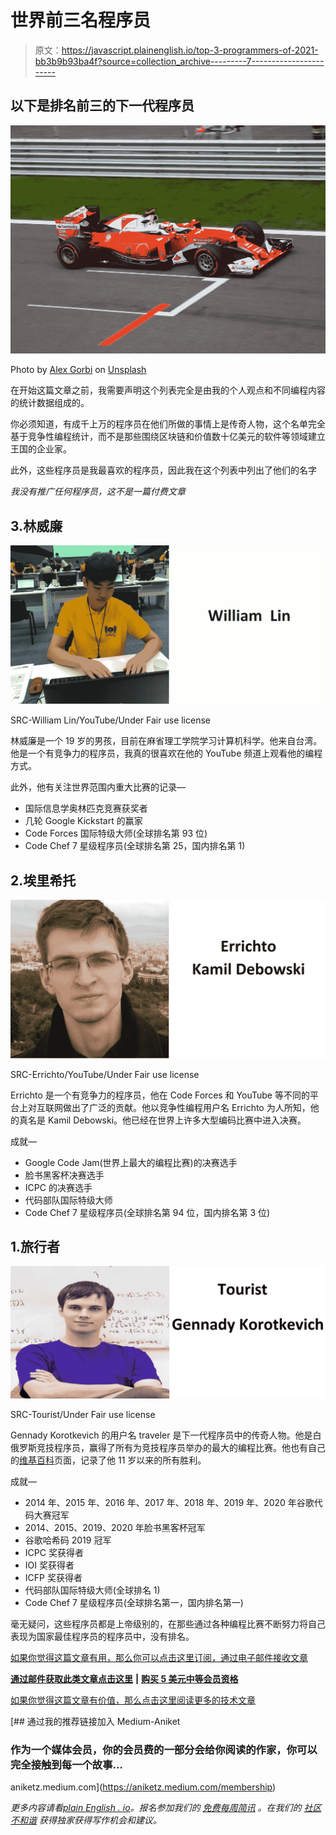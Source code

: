 # 世界前三名程序员

> 原文：<https://javascript.plainenglish.io/top-3-programmers-of-2021-bb3b9b93ba4f?source=collection_archive---------7----------------------->

## 以下是排名前三的下一代程序员

![](img/920af2cf64b505beea18cdb1c126c774.png)

Photo by [Alex Gorbi](https://unsplash.com/@rumcola?utm_source=medium&utm_medium=referral) on [Unsplash](https://unsplash.com?utm_source=medium&utm_medium=referral)

在开始这篇文章之前，我需要声明这个列表完全是由我的个人观点和不同编程内容的统计数据组成的。

你必须知道，有成千上万的程序员在他们所做的事情上是传奇人物，这个名单完全基于竞争性编程统计，而不是那些围绕区块链和价值数十亿美元的软件等领域建立王国的企业家。

此外，这些程序员是我最喜欢的程序员，因此我在这个列表中列出了他们的名字

*我没有推广任何程序员，这不是一篇付费文章*

## 3.林威廉

![](img/c2b709979295808fadd1c8e9dc499e2e.png)

SRC-William Lin/YouTube/Under Fair use license

林威廉是一个 19 岁的男孩，目前在麻省理工学院学习计算机科学。他来自台湾。他是一个有竞争力的程序员，我真的很喜欢在他的 YouTube 频道上观看他的编程方式。

此外，他有关注世界范围内重大比赛的记录—

*   国际信息学奥林匹克竞赛获奖者
*   几轮 Google Kickstart 的赢家
*   Code Forces 国际特级大师(全球排名第 93 位)
*   Code Chef 7 星级程序员(全球排名第 25，国内排名第 1)

## 2.埃里希托

![](img/b953dea9bb853f1f2f62709022f65a49.png)

SRC-Errichto/YouTube/Under Fair use license

Errichto 是一个有竞争力的程序员，他在 Code Forces 和 YouTube 等不同的平台上对互联网做出了广泛的贡献。他以竞争性编程用户名 Errichto 为人所知，他的真名是 Kamil Debowski。他已经在世界上许多大型编码比赛中进入决赛。

成就—

*   Google Code Jam(世界上最大的编程比赛)的决赛选手
*   脸书黑客杯决赛选手
*   ICPC 的决赛选手
*   代码部队国际特级大师
*   Code Chef 7 星级程序员(全球排名第 94 位，国内排名第 3 位)

## 1.旅行者

![](img/06f2725d532bee365700f23e6f8d15eb.png)

SRC-Tourist/Under Fair use license

Gennady Korotkevich 的用户名 traveler 是下一代程序员中的传奇人物。他是白俄罗斯竞技程序员，赢得了所有为竞技程序员举办的最大的编程比赛。他也有自己的[维基百科](https://en.wikipedia.org/wiki/Gennady_Korotkevich)页面，记录了他 11 岁以来的所有胜利。

成就—

*   2014 年、2015 年、2016 年、2017 年、2018 年、2019 年、2020 年谷歌代码大赛冠军
*   2014、2015、2019、2020 年脸书黑客杯冠军
*   谷歌哈希码 2019 冠军
*   ICPC 奖获得者
*   IOI 奖获得者
*   ICFP 奖获得者
*   代码部队国际特级大师(全球排名 1)
*   Code Chef 7 星级程序员(全球排名第一，国内排名第一)

毫无疑问，这些程序员都是上帝级别的，在那些通过各种编程比赛不断努力将自己表现为国家最佳程序员的程序员中，没有排名。

[如果你觉得这篇文章有用，那么你可以点击这里订阅，通过电子邮件接收文章](https://aniketz.medium.com/subscribe)

[**通过邮件获取此类文章点击这里**](https://aniketz.medium.com/subscribe) **|** [**购买 5 美元中等会员资格**](https://aniketz.medium.com/membership)

[如果你觉得这篇文章有价值，那么点击这里阅读更多的技术文章](https://aniketz.medium.com/)

[](https://aniketz.medium.com/membership) [## 通过我的推荐链接加入 Medium-Aniket

### 作为一个媒体会员，你的会员费的一部分会给你阅读的作家，你可以完全接触到每一个故事…

aniketz.medium.com](https://aniketz.medium.com/membership) 

*更多内容请看*[*plain English . io*](http://plainenglish.io/)*。报名参加我们的* [*免费每周简讯*](http://newsletter.plainenglish.io/) *。在我们的* [*社区不和谐*](https://discord.gg/GtDtUAvyhW) *获得独家获得写作机会和建议。*